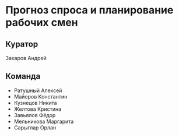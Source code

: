 # Прогноз спроса и планирование рабочих смен

## Куратор
Захаров Андрей

## Команда
- Ратушный Алексей
- Майоров Константин
- Кузнецов Никита
- Желтова Кристина
- Завьялов Фёдор
- Мельникова Маргарита
- Сарыглар Орлан
